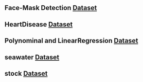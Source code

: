 ## Face-Mask Detection [Dataset](https://drive.google.com/drive/folders/1eKl1BqVhgII4l2wKY9pcM4k4lMJEp97I?zx=5zyrni8ijlxi)</br>
## HeartDisease [Dataset](https://drive.google.com/drive/folders/1zVY-ZL7rgCmRCCYFaDrknVT6C8zb9Uzy?zx=5zyrni8ijlxi)</br>
## Polynominal and LinearRegression [Dataset](https://drive.google.com/drive/folders/1Rzv5SMu4Um6RZ9ouOJlCNjjLdZ5bvEoW?zx=5zyrni8ijlxi)</br>
## seawater [Dataset](https://drive.google.com/drive/folders/1ztddcX-AXq2wQITbfYQvUh39fEzXpoAL?zx=5zyrni8ijlxi)</br>
## stock [Dataset](https://drive.google.com/drive/folders/1Y7AxM441bSRs5yXcL_XyDjhBPeVFf_Rj?zx=5zyrni8ijlxi)
